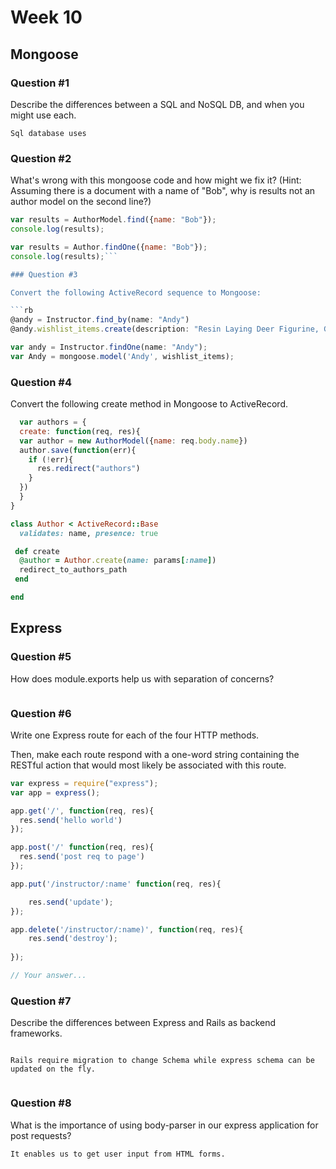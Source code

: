 # Week 10

## Mongoose

### Question #1

Describe the differences between a SQL and NoSQL DB, and when you might use each.

```
Sql database uses

```

### Question #2

What's wrong with this mongoose code and how might we fix it?
(Hint: Assuming there is a document with a name of "Bob", why is results not an author model on the second line?)

```js
var results = AuthorModel.find({name: "Bob"});
console.log(results);
```

```js
var results = Author.findOne({name: "Bob"});
console.log(results);```

### Question #3

Convert the following ActiveRecord sequence to Mongoose:

```rb
@andy = Instructor.find_by(name: "Andy")
@andy.wishlist_items.create(description: "Resin Laying Deer Figurine, Gold")
```

```js
var andy = Instructor.findOne(name: "Andy");
var Andy = mongoose.model('Andy', wishlist_items);
```

### Question #4

Convert the following create method in Mongoose to ActiveRecord.

```js
  var authors = {
  create: function(req, res){
  var author = new AuthorModel({name: req.body.name})
  author.save(function(err){
    if (!err){
      res.redirect("authors")
    }
  })
  }  
}
```

```rb
class Author < ActiveRecord::Base
  validates: name, presence: true

 def create
  @author = Author.create(name: params[:name])
  redirect_to_authors_path
 end

end
```
## Express

### Question #5

How does module.exports help us with separation of concerns?

```It enables us to reference the item that's been exported anywhere by simply requiring the file that contains it.

```

### Question #6

Write one Express route for each of the four HTTP methods.

Then, make each route respond with a one-word string containing the RESTful action that would most likely be associated with this route.

```js
var express = require("express");
var app = express();

app.get('/', function(req, res){
  res.send('hello world')
});

app.post('/' function(req, res){
  res.send('post req to page')
});

app.put('/instructor/:name' function(req, res){

    res.send('update');
});

app.delete('/instructor/:name)', function(req, res){
    res.send('destroy');
  
});
```

```js
// Your answer...
```
### Question #7

Describe the differences between Express and Rails as backend frameworks.

```Express is lightweight and fast while Rails is resourceful but slower.

Rails require migration to change Schema while express schema can be updated on the fly.


```

### Question #8

What is the importance of using body-parser in our express application for post requests?

```
It enables us to get user input from HTML forms.

```

